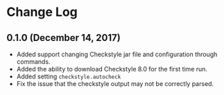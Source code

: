 # Change Log

## 0.1.0 (December 14, 2017)
- Added support changing Checkstyle jar file and configuration through commands.
- Added the ability to download Checkstyle 8.0 for the first time run.
- Added setting ```checkstyle.autocheck```
- Fix the issue that the checkstyle output may not be correctly parsed. 